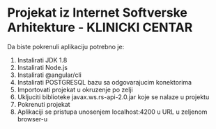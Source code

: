 # Projekat iz Internet Softverske Arhitekture - KLINICKI CENTAR
Da biste pokrenuli aplikaciju potrebno je:
1. Instalirati JDK 1.8
2. Instalirati Node.js
3. Instalirati @angular/cli
4. Instalirati POSTGRESQL bazu sa odgovarajucim konektorima
5. Importovati projekat u okruzenje po zelji
6. Ukljuciti biblioteke javax.ws.rs-api-2.0.jar koje se nalaze u projektu
7. Pokrenuti projekat
8. Aplikaciji se pristupa unosenjem localhost:4200 u URL u zeljenom browser-u
